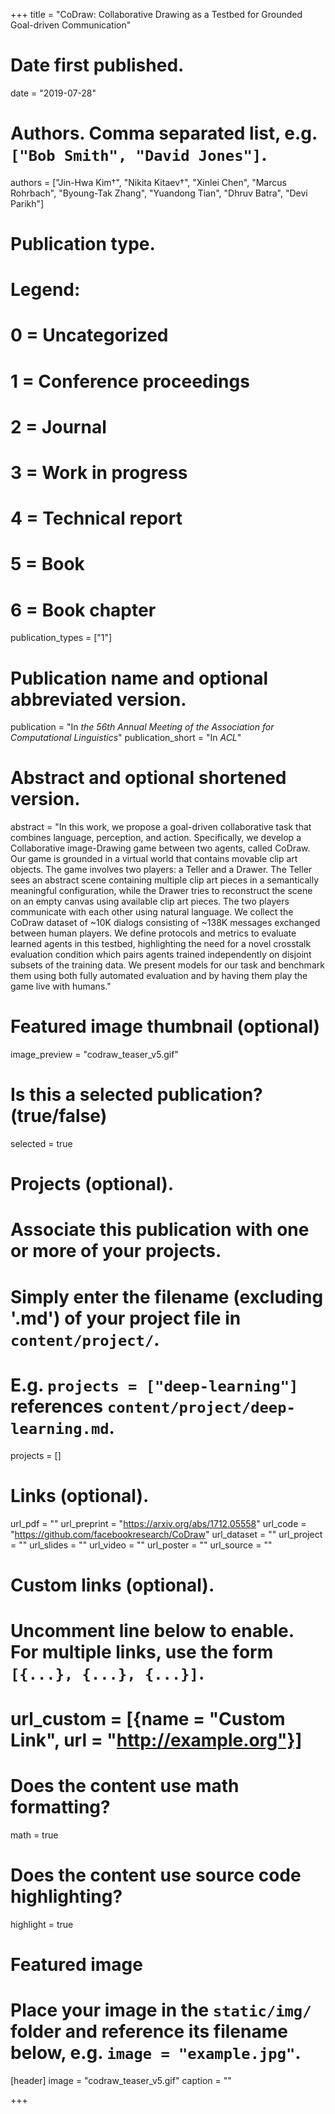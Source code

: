+++
title = "CoDraw: Collaborative Drawing as a Testbed for Grounded Goal-driven Communication"

# Date first published.
date = "2019-07-28"

# Authors. Comma separated list, e.g. `["Bob Smith", "David Jones"]`.
authors = ["Jin-Hwa Kim†", "Nikita Kitaev†", "Xinlei Chen", "Marcus Rohrbach", "Byoung-Tak Zhang", "Yuandong Tian", "Dhruv Batra", "Devi Parikh"]

# Publication type.
# Legend:
# 0 = Uncategorized
# 1 = Conference proceedings
# 2 = Journal
# 3 = Work in progress
# 4 = Technical report
# 5 = Book
# 6 = Book chapter
publication_types = ["1"]

# Publication name and optional abbreviated version.
publication = "In *the 56th Annual Meeting of the Association for Computational Linguistics*"
publication_short = "In *ACL*"

# Abstract and optional shortened version.
abstract = "In this work, we propose a goal-driven collaborative task that combines language, perception, and action. Specifically, we develop a Collaborative image-Drawing game between two agents, called CoDraw. Our game is grounded in a virtual world that contains movable clip art objects. The game involves two players: a Teller and a Drawer. The Teller sees an abstract scene containing multiple clip art pieces in a semantically meaningful configuration, while the Drawer tries to reconstruct the scene on an empty canvas using available clip art pieces. The two players communicate with each other using natural language. We collect the CoDraw dataset of ~10K dialogs consisting of ~138K messages exchanged between human players. We define protocols and metrics to evaluate learned agents in this testbed, highlighting the need for a novel crosstalk evaluation condition which pairs agents trained independently on disjoint subsets of the training data. We present models for our task and benchmark them using both fully automated evaluation and by having them play the game live with humans."

# Featured image thumbnail (optional)
image_preview = "codraw_teaser_v5.gif"

# Is this a selected publication? (true/false)
selected = true

# Projects (optional).
#   Associate this publication with one or more of your projects.
#   Simply enter the filename (excluding '.md') of your project file in `content/project/`.
#   E.g. `projects = ["deep-learning"]` references `content/project/deep-learning.md`.
projects = []

# Links (optional).
url_pdf = ""
url_preprint = "https://arxiv.org/abs/1712.05558"
url_code = "https://github.com/facebookresearch/CoDraw"
url_dataset = ""
url_project = ""
url_slides = ""
url_video = ""
url_poster = ""
url_source = ""

# Custom links (optional).
#   Uncomment line below to enable. For multiple links, use the form `[{...}, {...}, {...}]`.
# url_custom = [{name = "Custom Link", url = "http://example.org"}]

# Does the content use math formatting?
math = true

# Does the content use source code highlighting?
highlight = true

# Featured image
# Place your image in the `static/img/` folder and reference its filename below, e.g. `image = "example.jpg"`.
[header]
image = "codraw_teaser_v5.gif"
caption = ""

+++

